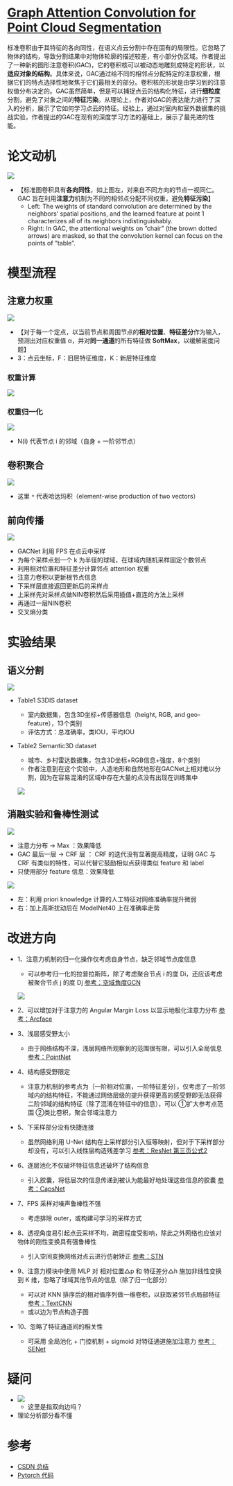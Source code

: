 # [Graph Attention Convolution for Point Cloud Segmentation](https://engineering.purdue.edu/~jshan/publications/2018/Lei%20Wang%20Graph%20Attention%20Convolution%20for%20Point%20Cloud%20Segmentation%20CVPR2019.pdf)
  标准卷积由于其特征的各向同性，在语义点云分割中存在固有的局限性。它忽略了物体的结构，导致分割结果中对物体轮廓的描述较差，有小部分伪区域。作者提出了一种新的图形注意卷积(GAC)，它的卷积核可以被动态地雕刻成特定的形状，以**适应对象的结构**。具体来说，GAC通过给不同的相邻点分配特定的注意权重，根据它们的特点选择性地聚焦于它们最相关的部分。卷积核的形状是由学习到的注意权值分布决定的。GAC虽然简单，但是可以捕捉点云的结构化特征，进行**细粒度**分割，避免了对象之间的**特征污染**。从理论上，作者对GAC的表达能力进行了深入的分析，展示了它如何学习点云的特征。经验上，通过对室内和室外数据集的挑战实验，作者提出的GAC在现有的深度学习方法的基础上，展示了最先进的性能。
# 论文动机
![](问题.png)
- 【标准图卷积具有**各向同性**，如上图左，对来自不同方向的节点一视同仁。GAC 旨在利用**注意力**机制为不同的相邻点分配不同权重，避免**特征污染**】
  - Left: The weights of standard convolution are determined by the neighbors’ spatial positions, and the learned feature at point 1 characterizes all of its neighbors indistinguishably.
  - Right: In GAC, the attentional weights on ”chair” (the brown dotted arrows) are masked, so that the convolution kernel can focus on the points of ”table”.

# 模型流程
## 注意力权重
![](注意力.png)

- 【对于每一个定点，以当前节点和周围节点的**相对位置**、**特征差分**作为输入，预测出对应权重值 α，并对**同一通道**的所有特征做 **SoftMax**，以缓解密度问题】
- 3：点云坐标，F：旧层特征维度，K：新层特征维度
### 权重计算
![](注意力公式.png)
### 权重归一化
![](注意力归一化.png)

- N(i) 代表节点 i 的邻域（自身 + 一阶邻节点）
## 卷积聚合
![](注意力卷积.png)

- 这里 `*` 代表哈达玛积（element-wise production of two vectors）
## 前向传播
![](模型.png)

- GACNet 利用 FPS 在点云中采样
- 为每个采样点划一个 k 为半径的球域，在球域内随机采样固定个数邻点
- 利用相对位置和特征差分计算邻点 attention 权重
- 注意力卷积以更新根节点信息
- 下采样层直接返回更新后的采样点
- 上采样先对采样点做NIN卷积然后采用插值+直连的方法上采样
- 再通过一层NIN卷积
- 交叉熵分类

# 实验结果
## 语义分割
![](实验1.png)
- Table1 S3DIS dataset
  - 室内数据集，包含3D坐标+传感器信息（height, RGB, and geo-feature），13个类别
  - 评估方式：总准确率，类IOU，平均IOU
- Table2 Semantic3D dataset
  - 城市、乡村雷达数据集，包含3D坐标+RGB信息+强度，8个类别
  - 作者注意到在这个实验中，人造地形和自然地形在GACNet上相对难以分割，因为在容易混淆的区域中存在大量的点没有出现在训练集中
  
  ![](混淆区域.png)

## 消融实验和鲁棒性测试
![](实验2.png)
- 注意力分布 → Max ：效果降低
- GAC 最后一层 → CRF 层 ： CRF 的迭代没有显著提高精度，证明 GAC 与 CRF 有类似的特性，可以代替它鼓励相似点获得类似 feature 和 label
- 只使用部分 feature 信息：效果降低

![](实验3.png)
- 左：利用 priori knowledge 计算的人工特征对网络准确率提升微弱
- 右：加上高斯扰动后在 ModelNet40 上在准确率走势

# 改进方向
- 1、注意力机制的归一化操作仅考虑自身节点，缺乏邻域节点度信息
  - 可以参考归一化的拉普拉斯阵，除了考虑聚合节点 i 的度 Di，还应该考虑被聚合节点 j 的度 Dj [参考：空域角度GCN](https://www.zhihu.com/question/54504471/answer/611222866)
  
  ![](对称归一化.png)

- 2、可以增加对于注意力的 Angular Margin Loss 以显示地极化注意力分布 [参考：Arcface](https://blog.csdn.net/Wuzebiao2016/article/details/81839452)
- 3、浅层感受野太小
  - 由于网络结构不深，浅层网络所观察到的范围很有限，可以引入全局信息 [参考：PointNet](http://stanford.edu/~rqi/pointnet/)
- 4、结构感受野限定
  - 注意力机制的参考点为｛一阶相对位置，一阶特征差分｝，仅考虑了一阶邻域内的结构特征，不能通过网络层级的提升获得更高的感受野即无法获得二阶邻域的结构特征（除了混淆在特征中的信息），可以 ①扩大参考点范围 ②类比卷积，聚合邻域注意力
- 5、下采样部分没有快捷连接
  - 虽然网络利用 U-Net 结构在上采样部分引入恒等映射，但对于下采样部分却没有，可以引入线性层构造残差学习 [参考：ResNet 第三页公式2](https://arxiv.org/pdf/1512.03385.pdf)
- 6、逐层池化不仅破坏特征信息还破坏了结构信息
  - 引入胶囊，将低层次的信息传递到被认为能最好地处理这些信息的胶囊 [参考：CapsNet](https://baijiahao.baidu.com/s?id=1622872284216471702&wfr=spider&for=pc)
- 7、FPS 采样对噪声鲁棒性不强
  - 考虑排除 outer，或构建可学习的采样方式
- 8、透视角度易引起点云采样不均，疏密程度受影响，除此之外网络也应该对物体的刚性变换具有强鲁棒性
  - 引入空间变换网络对点云进行仿射矫正 [参考：STN](https://www.baidu.com/link?url=noWevhNKsUMfL7RispH0p6tT7J-8lF8ipCSFu74Gwr2H9RlSJEe0pP0ObYiCSpYRh2P3JXWFtnyldifrbdNWJPn10A8bgvrcJdhFKdBnr3y&wd=&eqid=8210883800000b8e000000035ceef5bd)
- 9、注意力模块中使用 MLP 对 相对位置△p 和 特征差分△h 施加非线性变换到 K 维，忽略了球域其他节点的信息（除了归一化部分）
  - 可以对 KNN 排序后的相对值序列做一维卷积，以获取紧邻节点局部特征 [参考：TextCNN](https://www.cnblogs.com/bymo/p/9675654.html)
  - 或以边为节点构造子图
- 10、忽略了特征通道间的相关性
  - 可采用 全局池化 + 门控机制 + sigmoid 对特征通道施加注意力 [参考：SENet](https://blog.csdn.net/wangkun1340378/article/details/79092001)
# 疑问
- ![](疑问1.png)
  - 这里是指双向边吗？
- 理论分析部分看不懂

# 参考
- [CSDN 总结](https://blog.csdn.net/weixin_39373480/article/details/88856169)
- [Pytorch 代码](https://github.com/yanx27/GACNet/blob/master/model.py)
